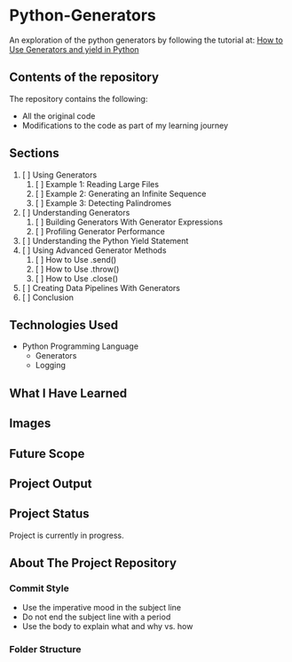 # Python-Generators

An exploration of the python generators by following the tutorial at: [How to Use Generators and yield in Python](https://realpython.com/introduction-to-python-generators/)

## Contents of the repository

The repository contains the following:

- All the original code
- Modifications to the code as part of my learning journey

## Sections

1. [ ] Using Generators
   1. [ ] Example 1: Reading Large Files
   2. [ ] Example 2: Generating an Infinite Sequence
   3. [ ] Example 3: Detecting Palindromes
2. [ ] Understanding Generators
   1. [ ] Building Generators With Generator Expressions
   2. [ ] Profiling Generator Performance
3. [ ] Understanding the Python Yield Statement
4. [ ] Using Advanced Generator Methods
   1. [ ] How to Use .send()
   2. [ ] How to Use .throw()
   3. [ ] How to Use .close()
5. [ ] Creating Data Pipelines With Generators
6. [ ] Conclusion

## Technologies Used

- Python Programming Language
  - Generators
  - Logging

## What I Have Learned

## Images

## Future Scope

## Project Output

## Project Status

Project is currently in progress.

## About The Project Repository

### Commit Style

- Use the imperative mood in the subject line
- Do not end the subject line with a period
- Use the body to explain what and why vs. how

### Folder Structure
